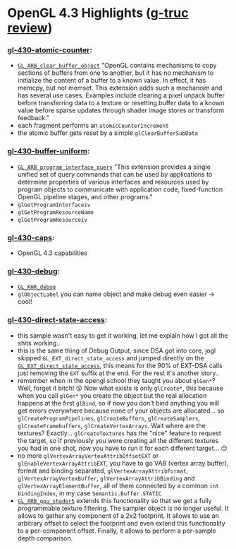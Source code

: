 # OpenGL 4.3 Highlights ([g-truc review](http://www.g-truc.net/doc/OpenGL%204.3%20review.pdf))

### [gl-430-atomic-counter](https://github.com/elect86/jogl-samples/blob/master/jogl-samples/src/tests/gl_430/Gl_430_atomic_counter.java):

* [`GL_ARB_clear_buffer_object`](https://www.opengl.org/registry/specs/ARB/clear_buffer_object.txt) "OpenGL contains mechanisms to copy sections of buffers from one to another, but it has no mechanism to initialize the content of a buffer to a known value. In effect, it has memcpy, but not memset. This extension adds such a mechanism and has several use cases. Examples include clearing a pixel unpack buffer before transferring data to a texture or resetting buffer data to a known value before sparse updates through shader image stores or transform feedback."
* each fragment performs an `atomicCounterIncrement`
* the atomic buffer gets reset by a simple `glClearBufferSubData`

### [gl-430-buffer-uniform](https://github.com/elect86/jogl-samples/blob/master/jogl-samples/src/tests/gl_430/Gl_430_buffer_uniform.java):

* [`GL_ARB_program_interface_query`](https://www.opengl.org/registry/specs/ARB/clear_buffer_object.txt) "This extension provides a single unified set of query commands that can be used by applications to determine properties of various interfaces and resources used by program objects to communicate with application code, fixed-function OpenGL pipeline stages, and other programs."
* `glGetProgramInterfaceiv`
* `glGetProgramResourceName`
* `glGetProgramResourceiv`

### [gl-430-caps](https://github.com/elect86/jogl-samples/blob/master/jogl-samples/src/tests/gl_430/Gl_430_caps.java):

* OpenGL 4.3 capabilities

### [gl-430-debug](https://github.com/elect86/jogl-samples/blob/master/jogl-samples/src/tests/gl_430/Gl_430_debug.java):

* [`GL_KHR_debug`](https://www.opengl.org/registry/specs/KHR/debug.txt)
* `glObjectLabel` you can name object and make debug even easier -> cool!

### [gl-430-direct-state-access](https://github.com/elect86/jogl-samples/blob/master/jogl-samples/src/tests/gl_430/Gl_430_direct_state_access.java):

* this sample wasn't easy to get it working, let me explain how I got all the shits working..
* this is the same thing of Debug Output, since DSA got into core, jogl skipped `GL_EXT_direct_state_access` and jumped directly on the [`GL_EXT_direct_state_access`](GL_ARB_direct_state_access), this means for the 90% of EXT-DSA calls just removing the `EXT` suffix at the end. For the rest it's another story..
* remember when in the opengl school they taught you about `glGen*`? Well, forget it bitch! :open_mouth: Now what exists is only `glCreate*`, this because when you call `glGen*` you create the object but the real allocation happens at the first `glBind`, so if now you don't bind anything you will get errors everywhere because none of your objects are allocated... so `glCreateProgramPipelines`, `glCreateBuffers`, `glCreateSamplers`, `glCreateFramebuffers`, `glCreateVertexArrays`. Wait where are the textures? Exactly... `glCreateTextures` has the "nice" feature to request the target, so if previously you were creating all the different textures you had in one shot, now you have to run it for each different target... :expressionless:
* no more `glVertexArrayVertexAttribOffsetEXT` or `glEnableVertexArrayAttribEXT`, you have to go VAB (vertex array buffer), format and binding separated, `glVertexArrayAttribFormat`, `glVertexArrayVertexBuffer`, `glVertexArrayAttribBinding` and `glVertexArrayElementBuffer`, all of them connected by a common `int bindingIndex`, in my case `Semantic.Buffer.STATIC`
* [`GL_ARB_gpu_shader5`](https://www.opengl.org/registry/specs/ARB/gpu_shader5.txt) extends this functionality 
so that we get a fully programmable texture filtering. The sampler object is no longer useful. It allows to 
gather any component of a 2x2 footprint. It allows to use an arbitrary offset to select the footprint and even 
extend this functionality to a per-component offset. Finally, it allows to perform a per-sample depth comparison.
